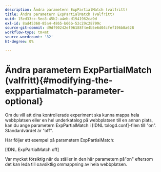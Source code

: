 ```yaml
---
description: Ändra parametern ExpPartialMatch (valfritt)
title: Ändra parametern ExpPartialMatch (valfritt)
uuid: 15ed33cc-5ec8-45b2-a4eb-d1941962ca9d
exl-id: 8ad45368-85a4-4865-b66b-52c29c28799c
source-git-commit: d9df90242ef96188f4e4b5e6d04cfef196b0a628
workflow-type: tm+mt
source-wordcount: '82'
ht-degree: 0%

---
```


# Ändra parametern ExpPartialMatch (valfritt){#modifying-the-exppartialmatch-parameter-optional}

Om du vill att dina kontrollerade experiment ska kunna mappa hela webbplatsen eller en hel underkatalog på webbplatsen till en annan plats, kan du ange parametern ExpPartialMatch i [!DNL txlogd.conf]-filen till &quot;on&quot;. Standardvärdet är &quot;off&quot;.

Här följer ett exempel på parametern ExpPartialMatch:

[!DNL ExpPartialMatch off]

Var mycket försiktig när du ställer in den här parametern på&quot;on&quot; eftersom det kan leda till oavsiktlig ommappning av hela webbplatsen.
